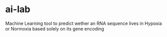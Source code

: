 # ai-lab
Machine Learning tool to predict wether an RNA sequence lives in Hypoxia or Normoxia based solely on its gene encoding
